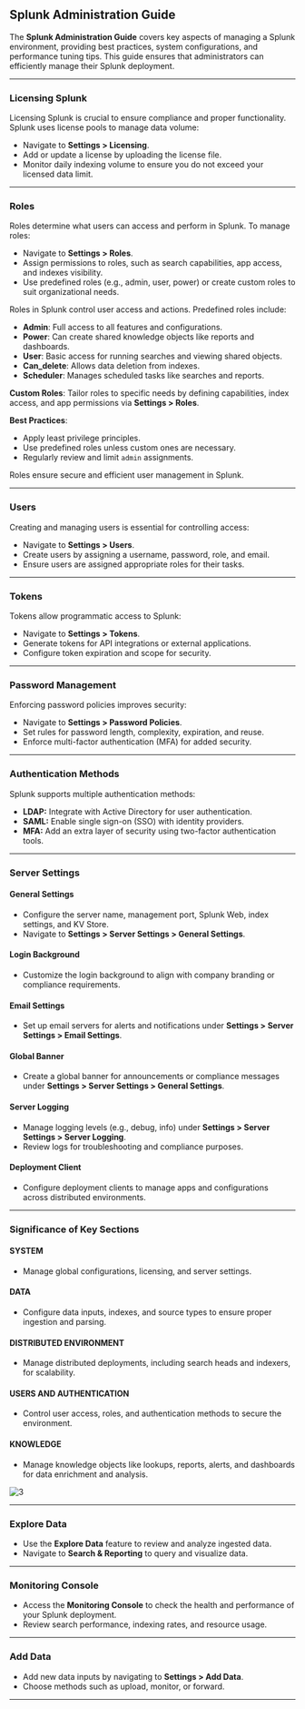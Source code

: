 ## Splunk Administration Guide

The **Splunk Administration Guide** covers key aspects of managing a Splunk environment, providing best practices, system configurations, and performance tuning tips. This guide ensures that administrators can efficiently manage their Splunk deployment.

---

### Licensing Splunk

Licensing Splunk is crucial to ensure compliance and proper functionality. Splunk uses license pools to manage data volume:
- Navigate to **Settings > Licensing**.
- Add or update a license by uploading the license file.
- Monitor daily indexing volume to ensure you do not exceed your licensed data limit.

---

### Roles

Roles determine what users can access and perform in Splunk. To manage roles:
- Navigate to **Settings > Roles**.
- Assign permissions to roles, such as search capabilities, app access, and indexes visibility.
- Use predefined roles (e.g., admin, user, power) or create custom roles to suit organizational needs.

Roles in Splunk control user access and actions. Predefined roles include:
- **Admin**: Full access to all features and configurations.
- **Power**: Can create shared knowledge objects like reports and dashboards.
- **User**: Basic access for running searches and viewing shared objects.
- **Can_delete**: Allows data deletion from indexes.
- **Scheduler**: Manages scheduled tasks like searches and reports.

**Custom Roles**: Tailor roles to specific needs by defining capabilities, index access, and app permissions via **Settings > Roles**.

**Best Practices**:
- Apply least privilege principles.
- Use predefined roles unless custom ones are necessary.
- Regularly review and limit `admin` assignments.

Roles ensure secure and efficient user management in Splunk.

---

### Users

Creating and managing users is essential for controlling access:
- Navigate to **Settings > Users**.
- Create users by assigning a username, password, role, and email.
- Ensure users are assigned appropriate roles for their tasks.

---

### Tokens

Tokens allow programmatic access to Splunk:
- Navigate to **Settings > Tokens**.
- Generate tokens for API integrations or external applications.
- Configure token expiration and scope for security.

---

### Password Management

Enforcing password policies improves security:
- Navigate to **Settings > Password Policies**.
- Set rules for password length, complexity, expiration, and reuse.
- Enforce multi-factor authentication (MFA) for added security.

---

### Authentication Methods

Splunk supports multiple authentication methods:
- **LDAP:** Integrate with Active Directory for user authentication.
- **SAML:** Enable single sign-on (SSO) with identity providers.
- **MFA:** Add an extra layer of security using two-factor authentication tools.

---

### Server Settings

#### General Settings
- Configure the server name, management port, Splunk Web, index settings, and KV Store.
- Navigate to **Settings > Server Settings > General Settings**.

#### Login Background
- Customize the login background to align with company branding or compliance requirements.

#### Email Settings
- Set up email servers for alerts and notifications under **Settings > Server Settings > Email Settings**.

#### Global Banner
- Create a global banner for announcements or compliance messages under **Settings > Server Settings > General Settings**.

#### Server Logging
- Manage logging levels (e.g., debug, info) under **Settings > Server Settings > Server Logging**.
- Review logs for troubleshooting and compliance purposes.

#### Deployment Client
- Configure deployment clients to manage apps and configurations across distributed environments.

---

### Significance of Key Sections

#### SYSTEM
- Manage global configurations, licensing, and server settings.

#### DATA
- Configure data inputs, indexes, and source types to ensure proper ingestion and parsing.

#### DISTRIBUTED ENVIRONMENT
- Manage distributed deployments, including search heads and indexers, for scalability.

#### USERS AND AUTHENTICATION
- Control user access, roles, and authentication methods to secure the environment.

#### KNOWLEDGE
- Manage knowledge objects like lookups, reports, alerts, and dashboards for data enrichment and analysis.

![3](https://github.com/user-attachments/assets/2b0934f8-8815-4169-ab4a-b6ee6e39eadf)

---

### Explore Data

- Use the **Explore Data** feature to review and analyze ingested data.
- Navigate to **Search & Reporting** to query and visualize data.

---

### Monitoring Console

- Access the **Monitoring Console** to check the health and performance of your Splunk deployment.
- Review search performance, indexing rates, and resource usage.

---

### Add Data

- Add new data inputs by navigating to **Settings > Add Data**.
- Choose methods such as upload, monitor, or forward.

---
